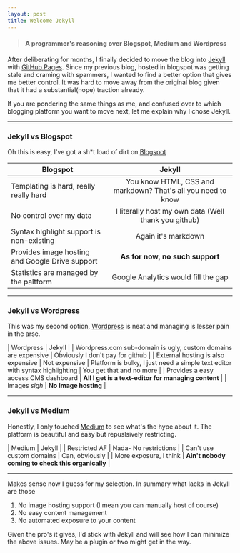 ```yaml
---
layout: post
title: Welcome Jekyll
---
```


> #### A programmer's reasoning over Blogspot, Medium and Wordpress

After deliberating for months, I finally decided to move the blog into [Jekyll](https://github.com/jekyll/jekyll) with [GitHub Pages](https://pages.github.com/). Since my previous blog, hosted in blogspot was getting stale and craming with spammers, I wanted to find a better option that gives me better control. It was hard to move away from the original blog given that it had a substantial(nope) traction already.  

If you are pondering the same things as me, and confused over to which blogging platform you want to move next, let me explain why I chose Jekyll.

------------------

### Jekyll vs Blogspot

Oh this is easy, I've got a sh*t load of dirt on [Blogspot](http://blogspot.com)

| Blogspot        | Jekyll           |
| ------------- |:-------------:|
| Templating is hard, really really hard      | You know HTML, CSS and markdown? That's all you need to know |
| No control over my data      | I literally host my own data (Well thank you github)      |
| Syntax highlight support is non-existing | Again it's markdown      |
| Provides image hosting and Google Drive support | **As for now, no such support** |
| Statistics are managed by the paltform | Google Analytics would fill the gap |

-------------------

### Jekyll vs Wordpress

This was my second option, [Wordpress](https://wordpress.com) is neat and managing is lesser pain in the arse.

| Wordpress | Jekyll |
| Wordpress.com sub-domain is ugly, custom domains are expensive | Obviously I don't pay for github |
| External hosting is also expensive | Not expensive
| Platform is bulky, I just need a simple text editor with syntax highlighting | You get that and no more |
| Provides a easy access CMS dashboard | **All I get is a text-editor for managing content** | 
| Images *sigh* | **No Image hosting** |

--------------------

### Jekyll vs Medium

Honestly, I only touched [Medium](https://medium.com/) to see what's the hype about it. The platform is beautiful and easy but repuslsively restricting.

| Medium | Jekyll |
| Restricted AF | Nada- No restrictions |
| Can't use custom domains | Can, obviously |
| More exposure, I think | **Ain't nobody coming to check this organically** |

--------------------

Makes sense now I guess for my selection. In summary what lacks in Jekyll are those
1. No image hosting support (I mean you can manually host of course)
2. No easy content management
3. No automated exposure to your content

Given the pro's it gives, I'd stick with Jekyll and will see how I can minimize the above issues. May be a plugin or two might get in the way.

